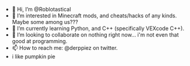 - 👋 Hi, I’m @Roblotastical
- 👀 I’m interested in Minecraft mods, and cheats/hacks of any kinds. Maybe some among us???
- 🌱 I’m currently learning Python, and C++ (specifically VEXcode C++).
- 💞️ I’m looking to collaborate on nothing right now... i'm not even that good at programming.
- 📫 How to reach me: @derppiez on twitter.
- i like pumpkin pie

<!---
Roblotastical/Roblotastical is a ✨ special ✨ repository because its `README.md` (this file) appears on your GitHub profile.
You can click the Preview link to take a look at your changes.
--->
